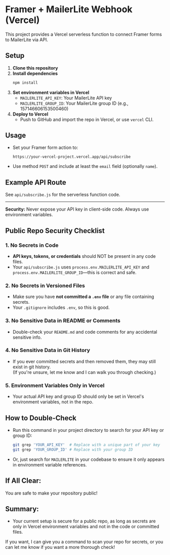 # Framer + MailerLite Webhook (Vercel)

This project provides a Vercel serverless function to connect Framer forms to MailerLite via API.

## Setup

1. **Clone this repository**
2. **Install dependencies**
   ```bash
   npm install
   ```
3. **Set environment variables in Vercel**
   - `MAILERLITE_API_KEY`: Your MailerLite API key
   - `MAILERLITE_GROUP_ID`: Your MailerLite group ID (e.g., 157146606153500460)
4. **Deploy to Vercel**
   - Push to GitHub and import the repo in Vercel, or use `vercel` CLI.

## Usage

- Set your Framer form action to:
  ```
  https://your-vercel-project.vercel.app/api/subscribe
  ```
- Use method `POST` and include at least the `email` field (optionally `name`).

## Example API Route

See `api/subscribe.js` for the serverless function code.

---

**Security:** Never expose your API key in client-side code. Always use environment variables. 

## **Public Repo Security Checklist**

### 1. **No Secrets in Code**
- **API keys, tokens, or credentials** should NOT be present in any code files.
- Your `api/subscribe.js` uses `process.env.MAILERLITE_API_KEY` and `process.env.MAILERLITE_GROUP_ID`—this is correct and safe.

### 2. **No Secrets in Versioned Files**
- Make sure you have **not committed a `.env` file** or any file containing secrets.
- Your `.gitignore` includes `.env`, so this is good.

### 3. **No Sensitive Data in README or Comments**
- Double-check your `README.md` and code comments for any accidental sensitive info.

### 4. **No Sensitive Data in Git History**
- If you ever committed secrets and then removed them, they may still exist in git history.  
  (If you're unsure, let me know and I can walk you through checking.)

### 5. **Environment Variables Only in Vercel**
- Your actual API key and group ID should only be set in Vercel's environment variables, not in the repo.

## **How to Double-Check**

- Run this command in your project directory to search for your API key or group ID:
  ```sh
  git grep 'YOUR_API_KEY'  # Replace with a unique part of your key
  git grep 'YOUR_GROUP_ID' # Replace with your group ID
  ```
- Or, just search for `MAILERLITE` in your codebase to ensure it only appears in environment variable references.

## **If All Clear:**
You are safe to make your repository public!

## **Summary:**  
- Your current setup is secure for a public repo, as long as secrets are only in Vercel environment variables and not in the code or committed files.

If you want, I can give you a command to scan your repo for secrets, or you can let me know if you want a more thorough check! 


